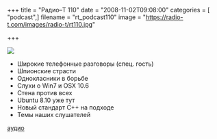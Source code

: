 +++
title = "Радио–Т 110"
date = "2008-11-02T09:08:00"
categories = [ "podcast",]
filename = "rt_podcast110"
image = "https://radio-t.com/images/radio-t/rt110.jpg"

+++

![](https://radio-t.com/images/radio-t/rt110.jpg)

- Широкие телефонные разговоры (спец. гость)
- Шпионские страсти
- Однокласники в борьбе
- Слухи о Win7 и OSX 10.6
- Стена против всех
- Ubuntu 8.10 уже тут
- Новый стандарт C++ на подходе
- Темы наших слушателей

[аудио](http://cdn.radio-t.com/rt_podcast110.mp3)
<audio src="http://cdn.radio-t.com/rt_podcast110.mp3" preload="none"></audio>